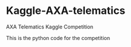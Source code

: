Kaggle-AXA-telematics
=====================

AXA Telematics Kaggle Competition

This is the python code for the competition
